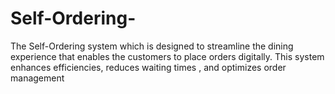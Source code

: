 # Self-Ordering-
The Self-Ordering system which is designed  to streamline the dining experience that enables the customers to place orders digitally. This system enhances efficiencies, reduces waiting  times , and optimizes order management 
